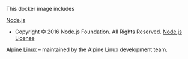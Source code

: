 This docker image includes

[Node.js](https://nodejs.org)
- Copyright © 2016 Node.js Foundation. All Rights Reserved.
[Node.js License](https://raw.githubusercontent.com/nodejs/node/master/LICENSE)

[Alpine Linux](http://www.alpinelinux.org/)
– maintained by the Alpine Linux development team.

